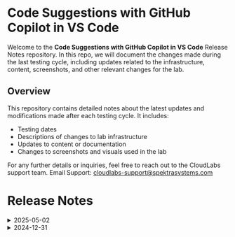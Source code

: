 # Code Suggestions with GitHub Copilot in VS Code
Welcome to the **Code Suggestions with GitHub Copilot in VS Code** Release Notes repository. In this repo, we will document the changes made during the last testing cycle, including updates related to the infrastructure, content, screenshots, and other relevant changes for the lab.

## Overview

This repository contains detailed notes about the latest updates and modifications made after each testing cycle. It includes:

- Testing dates
- Descriptions of changes to lab infrastructure
- Updates to content or documentation
- Changes to screenshots and visuals used in the lab

For any further details or inquiries, feel free to reach out to the CloudLabs support team. Email Support: cloudlabs-support@spektrasystems.com

# Release Notes

<details>
  <summary>2025-05-02</summary>

## Infrastructure Changes

NA

## Content Changes

- **Change**: Minor UI Changes and instructions updated.

## Screenshot Updates

- **Change**: Screenshots are upto date.

## Testing Notes

- **Testing Date**: 2025-05-02

---
</details>
<details>
  <summary>2024-12-31</summary>

-  Major Updates  

    - **Model Deprecation Notice**  
        - **gpt-35-turbo version 0134** will be deprecated, with new default models available based on region starting **January 12, 2025**.  

- Minor Updates  

    - Updated references from **Azure OpenAI Studio** to the rebranded **Azure AI Foundry Portal**.  
    - Updated the **.NET SDK** from version **7** to **8**.
    - Implemented updates to the **Azure Cloud Shell UI** for a modernized and more intuitive user experience.
</details>